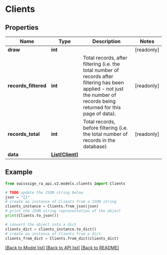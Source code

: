# Clients


## Properties

Name | Type | Description | Notes
------------ | ------------- | ------------- | -------------
**draw** | **int** |  | [readonly] 
**records_filtered** | **int** | Total records, after filtering (i.e. the total number of records after filtering has been applied - not just the number of records being returned for this page of data). | [readonly] 
**records_total** | **int** | Total records, before filtering (i.e. the total number of records in the database) | [readonly] 
**data** | [**List[Client]**](Client.md) |  | 

## Example

```python
from swisssign_ra_api.v2.models.clients import Clients

# TODO update the JSON string below
json = "{}"
# create an instance of Clients from a JSON string
clients_instance = Clients.from_json(json)
# print the JSON string representation of the object
print(Clients.to_json())

# convert the object into a dict
clients_dict = clients_instance.to_dict()
# create an instance of Clients from a dict
clients_from_dict = Clients.from_dict(clients_dict)
```
[[Back to Model list]](../README.md#documentation-for-models) [[Back to API list]](../README.md#documentation-for-api-endpoints) [[Back to README]](../README.md)



